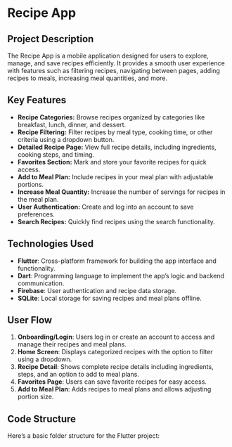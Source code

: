 # Recipe App

## Project Description

The Recipe App is a mobile application designed for users to explore, manage, and save recipes efficiently. It provides a smooth user experience with features such as filtering recipes, navigating between pages, adding recipes to meals, increasing meal quantities, and more.

## Key Features

- **Recipe Categories:** Browse recipes organized by categories like breakfast, lunch, dinner, and dessert.
- **Recipe Filtering:** Filter recipes by meal type, cooking time, or other criteria using a dropdown button.
- **Detailed Recipe Page:** View full recipe details, including ingredients, cooking steps, and timing.
- **Favorites Section:** Mark and store your favorite recipes for quick access.
- **Add to Meal Plan:** Include recipes in your meal plan with adjustable portions.
- **Increase Meal Quantity:** Increase the number of servings for recipes in the meal plan.
- **User Authentication:** Create and log into an account to save preferences.
- **Search Recipes:** Quickly find recipes using the search functionality.

## Technologies Used

- **Flutter**: Cross-platform framework for building the app interface and functionality.
- **Dart**: Programming language to implement the app’s logic and backend communication.
- **Firebase**: User authentication and recipe data storage.
- **SQLite**: Local storage for saving recipes and meal plans offline.

## User Flow

1. **Onboarding/Login**: Users log in or create an account to access and manage their recipes and meal plans.
2. **Home Screen**: Displays categorized recipes with the option to filter using a dropdown.
3. **Recipe Detail**: Shows complete recipe details including ingredients, steps, and an option to add to meal plans.
4. **Favorites Page**: Users can save favorite recipes for easy access.
5. **Add to Meal Plan**: Adds recipes to meal plans and allows adjusting portion size.

## Code Structure

Here’s a basic folder structure for the Flutter project:

